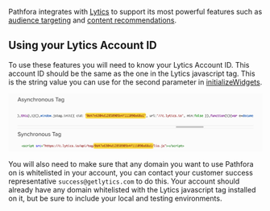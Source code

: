 Pathfora integrates with [Lytics](http://www.getlytics.com/) to support its most powerful features such as [audience targeting](/targeting.md) and [content recommendations](/layouts/modal.md#recommend).

## Using your Lytics Account ID

To use these features you will need to know your Lytics Account ID. This account ID should be the same as the one in the Lytics javascript tag. This is the string value you can use for the second parameter in [initializeWidgets](/api/methods.md#initializewidgets).

<img class="full" src="/assets/acctid.jpg" alt="Lytics Account Id">

You will also need to make sure that any domain you want to use Pathfora on is whitelisted in your account, you can contact your customer success representative `success@getlytics.com` to do this. Your account should already have any domain whitelisted with the Lytics javascript tag installed on it, but be sure to include your local and testing environments. 